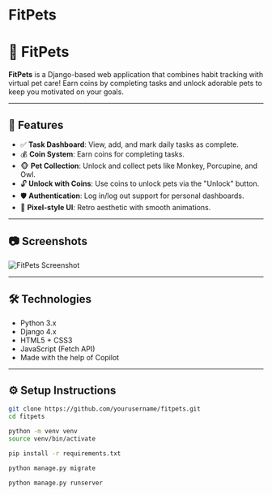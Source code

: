 # FitPets
# 🐾 FitPets

**FitPets** is a Django-based web application that combines habit tracking with virtual pet care! Earn coins by completing tasks and unlock adorable pets to keep you motivated on your goals.

---

## 🚀 Features

- ✅ **Task Dashboard**: View, add, and mark daily tasks as complete.
- 💰 **Coin System**: Earn coins for completing tasks.
- 🐵 **Pet Collection**: Unlock and collect pets like Monkey, Porcupine, and Owl.
- 🔓 **Unlock with Coins**: Use coins to unlock pets via the "Unlock" button.
- 🛡️ **Authentication**: Log in/log out support for personal dashboards.
- 🎨 **Pixel-style UI**: Retro aesthetic with smooth animations.

---

## 📷 Screenshots

![FitPets Screenshot](screenshots/homepage.png)

---

## 🛠️ Technologies

- Python 3.x  
- Django 4.x  
- HTML5 + CSS3  
- JavaScript (Fetch API)  
- Made with the help of Copilot  

---

## ⚙️ Setup Instructions

```bash
git clone https://github.com/yourusername/fitpets.git
cd fitpets

python -m venv venv
source venv/bin/activate

pip install -r requirements.txt

python manage.py migrate

python manage.py runserver
